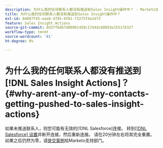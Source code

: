 ```yaml
---
description: 为什么我的任何联系人都没有推送到Sales Insight操作中？ - Marketo文档 — 产品文档
title: 为什么我的任何联系人都没有推送到Sales Insight操作中？
exl-id: 04087f45-eae8-4785-8f81-f3275f4e2d73
feature: Sales Insight Actions
source-git-commit: 0d37fbdb7d08901458c1744dc68893e155176327
workflow-type: tm+mt
source-wordcount: '81'
ht-degree: 0%

---
```


# 为什么我的任何联系人都没有推送到[!DNL Sales Insight Actions]？ {#why-arent-any-of-my-contacts-getting-pushed-to-sales-insight-actions}

如果未推送联系人，则您可能有无效的[!DNL Salesforce]连接。 转到[[!DNL Salesforce] 设置](https://toutapp.com/login)并断开连接，然后重新连接。 请在20分钟左右将其完全重置。 如果之后仍然为零，请[提交案例](https://nation.marketo.com/t5/Support/ct-p/Support#)给Marketo支持部门。

